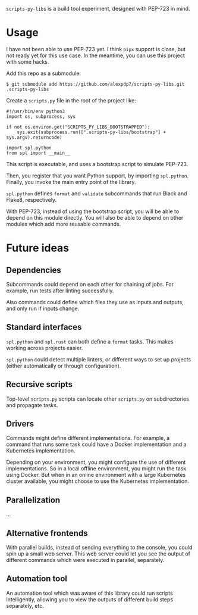 `scripts-py-libs` is a build tool experiment, designed with PEP-723 in mind.

# Usage

I have not been able to use PEP-723 yet.
I think `pipx` support is close, but not ready yet for this use case.
In the meantime, you can use this project with some hacks.

Add this repo as a submodule:

```
$ git submodule add https://github.com/alexpdp7/scripts-py-libs.git .scripts-py-libs
```

Create a `scripts.py` file in the root of the project like:

```
#!/usr/bin/env python3
import os, subprocess, sys

if not os.environ.get("SCRIPTS_PY_LIBS_BOOTSTRAPPED"):
    sys.exit(subprocess.run([".scripts-py-libs/bootstrap"] + sys.argv).returncode)

import spl.python
from spl import __main__
```

This script is executable, and uses a bootstrap script to simulate PEP-723.

Then, you register that you want Python support, by importing `spl.python`.
Finally, you invoke the main entry point of the library.

`spl.python` defines `format` and `validate` subcommands that run Black and Flake8, respectively.

With PEP-723, instead of using the bootstrap script, you will be able to depend on this module directly.
You will also be able to depend on other modules which add more reusable commands.

# Future ideas

## Dependencies

Subcommands could depend on each other for chaining of jobs.
For example, run tests after linting successfully.

Also commands could define which files they use as inputs and outputs, and only run if inputs change.

## Standard interfaces

`spl.python` and `spl.rust` can both define a `format` tasks.
This makes working across projects easier.

`spl.python` could detect multiple linters, or different ways to set up projects (either automatically or through configuration).

## Recursive scripts

Top-level `scripts.py` scripts can locate other `scripts.py` on subdirectories and propagate tasks.

## Drivers

Commands might define different implementations.
For example, a command that runs some task could have a Docker implementation and a Kubernetes implementation.

Depending on your environment, you might configure the use of different implementations.
So in a local offline environment, you might run the task using Docker.
But when in an online environment with a large Kubernetes cluster available, you might choose to use the Kubernetes implementation.

## Parallelization

...

## Alternative frontends

With parallel builds, instead of sending everything to the console, you could spin up a small web server.
This web server could let you see the output of different commands which were executed in parallel, separately.

## Automation tool

An automation tool which was aware of this library could run scripts intelligently, allowing you to view the outputs of different build steps separately, etc.
